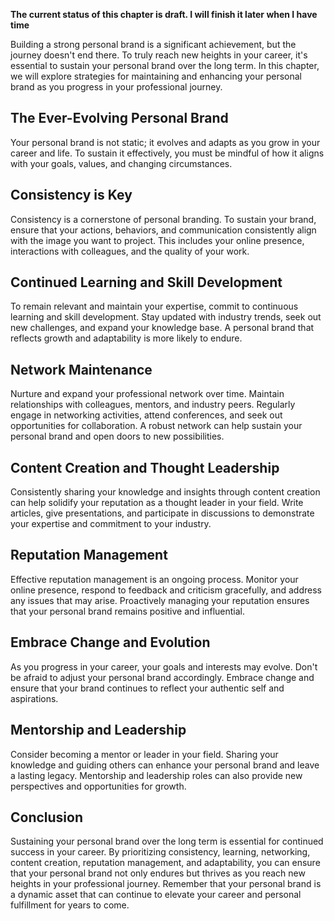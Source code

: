**The current status of this chapter is draft. I will finish it later when I have time**

Building a strong personal brand is a significant achievement, but the journey doesn't end there. To truly reach new heights in your career, it's essential to sustain your personal brand over the long term. In this chapter, we will explore strategies for maintaining and enhancing your personal brand as you progress in your professional journey.

The Ever-Evolving Personal Brand
--------------------------------

Your personal brand is not static; it evolves and adapts as you grow in your career and life. To sustain it effectively, you must be mindful of how it aligns with your goals, values, and changing circumstances.

Consistency is Key
------------------

Consistency is a cornerstone of personal branding. To sustain your brand, ensure that your actions, behaviors, and communication consistently align with the image you want to project. This includes your online presence, interactions with colleagues, and the quality of your work.

Continued Learning and Skill Development
----------------------------------------

To remain relevant and maintain your expertise, commit to continuous learning and skill development. Stay updated with industry trends, seek out new challenges, and expand your knowledge base. A personal brand that reflects growth and adaptability is more likely to endure.

Network Maintenance
-------------------

Nurture and expand your professional network over time. Maintain relationships with colleagues, mentors, and industry peers. Regularly engage in networking activities, attend conferences, and seek out opportunities for collaboration. A robust network can help sustain your personal brand and open doors to new possibilities.

Content Creation and Thought Leadership
---------------------------------------

Consistently sharing your knowledge and insights through content creation can help solidify your reputation as a thought leader in your field. Write articles, give presentations, and participate in discussions to demonstrate your expertise and commitment to your industry.

Reputation Management
---------------------

Effective reputation management is an ongoing process. Monitor your online presence, respond to feedback and criticism gracefully, and address any issues that may arise. Proactively managing your reputation ensures that your personal brand remains positive and influential.

Embrace Change and Evolution
----------------------------

As you progress in your career, your goals and interests may evolve. Don't be afraid to adjust your personal brand accordingly. Embrace change and ensure that your brand continues to reflect your authentic self and aspirations.

Mentorship and Leadership
-------------------------

Consider becoming a mentor or leader in your field. Sharing your knowledge and guiding others can enhance your personal brand and leave a lasting legacy. Mentorship and leadership roles can also provide new perspectives and opportunities for growth.

Conclusion
----------

Sustaining your personal brand over the long term is essential for continued success in your career. By prioritizing consistency, learning, networking, content creation, reputation management, and adaptability, you can ensure that your personal brand not only endures but thrives as you reach new heights in your professional journey. Remember that your personal brand is a dynamic asset that can continue to elevate your career and personal fulfillment for years to come.
